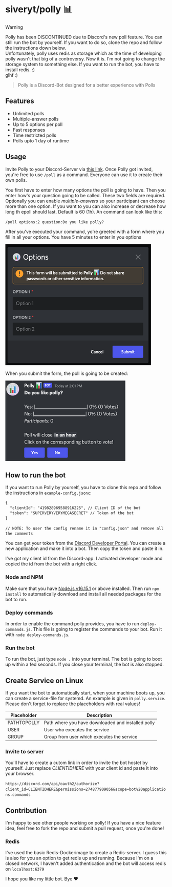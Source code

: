 # siveryt/polly 📊

> [!WARNING]  
> Polly has been DISCONTINUED due to Discord's new poll feature. You can still run the bot by yourself. If you want to do so, clone the repo and follow the instructions down below.  
> Unfortunately, polly uses redis as storage which as the time of developing polly wasn't that big of a controversy. Now it is. I'm not going to change the storage system to something else. If you want to run the bot, you have to install redis. :)  
> glhf :)  

> Polly is a Discord-Bot designed for a better experience with Polls

## Features

- Unlimited polls
- Multiple-answer polls
- Up to 5 options per poll
- Fast responses
- Time restricted polls
- Polls upto 1 day of runtime

## Usage

Invite Polly to your Discord-Server via [this link](http://polly.sivery.de/invite). Once Polly got invited, you're free to use `/poll` as a command. Everyone can use it to create their own polls.

You first have to enter how many options the poll is going to have. Then you enter how's your question going to be called. These two fields are required.
Optionally you can enable _multiple-answers_ so your participant can choose more than one option. If you want to you can also increase or decrease how long th epoll should last. Default is 60 (1h). An command can look like this:

`/poll options:2 question:Do you like polly?`

After you've executed your command, yo're greeted with a form where you fill in all your options. You have 5 minutes to enter in you options

![Discord modal with two TextFields (short)](assets/modal.png 'How your form is going to look like')

When you submit the form, the poll is going to be created:

![Discord message with poll](assets/poll.png 'How your poll is going to look like')

## How to run the bot

If you want to run Polly by yourself, you have to clone this repo and follow the instructions in `example-config.jsonc`:

```jsonc
{
  "clientId": "419828969588916225", // Client ID of the bot
  "token": "SUPERVERYVERYMEGASECRET" // Token of the bot
}

// NOTE: To user the config rename it in "config.json" and remove all the comments
```

You can get your token from the [Discord Developer Portal](https://discord.com/developers/). You can create a new application and make it into a bot. Then copy the token and paste it in.

I've got my client id from the Discord-app: I activated developer mode and copied the id from the bot with a right click.

### Node and NPM

Make sure that you have [Node.js v16.15.1](https://nodejs.org/) or above installed. Then run `npm install` to automatically download and install all needed packages for the bot to run.

### Deploy commands

In order to enable the command polly provides, you have to run `deploy-commands.js`. This file is going to register the commands to your bot. Run it with `node deploy-commands.js`.

### Run the bot

To run the bot, just type `node .` into your terminal. The bot is going to boot up within a fed seconds. If you close your terminal, the bot is also stopped.

## Create Service on Linux

If you want the bot to automatically start, when your machine boots up, you can create a service-file for systemd. An example is given in `polly.service`. Please don't forget to replace the placeholders with real values!

| Placeholder | Description                                        |
|-------------|----------------------------------------------------|
| PATHTOPOLLY | Path where you have downloaded and installed polly |
| USER        | User who executes the service                      |
| GROUP       | Group from user which executes the service         |

### Invite to server

You'll have to create a cutom link in order to invite the bot hostet by yourself. Just replace _CLIENTIDHERE_ with your client id and paste it into your browser.

`https://discord.com/api/oauth2/authorize?client_id=CLIENTIDHERE&permissions=274877909056&scope=bot%20applications.commands`

## Contribution

I'm happy to see other people working on polly! If you have a nice feature idea, feel free to fork the repo and submit a pull request, once you're done!

### Redis

I've used the basic Redis-Dockerimage to create a Redis-server. I guess this is also for you an option to get redis up and running. Because I'm on a closed network, I haven't added authentication and the bot will access redis on `localhost:6379`

I hope you like my little bot. Bye ❤️

<!-- Many Discord-Sevrer nowadays use Polls to interact with their community, but usually these endup in Messages and Readtions attached to them and no time limit. Polly solves this Issue with Button and Time-restricted polls.
The many options give you the opportunity to customize your polls to your needs -->
